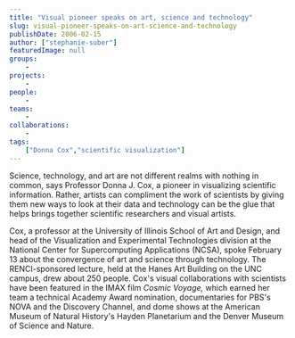 ```yaml
---
title: "Visual pioneer speaks on art, science and technology"
slug: visual-pioneer-speaks-on-art-science-and-technology
publishDate: 2006-02-15
author: ["stephanie-suber"]
featuredImage: null
groups:
    - 
projects:
    - 
people:
    - 
teams: 
    - 
collaborations:
    - 
tags:
    ["Donna Cox","scientific visualization"]
---
```

Science, technology, and art are not different realms with nothing in common, says Professor Donna J. Cox, a pioneer in visualizing scientific information. Rather, artists can compliment the work of scientists by giving them new ways to look at their data and technology can be the glue that helps brings together scientific researchers and visual artists. 

Cox, a professor at the University of Illinois School of Art and Design, and head of the Visualization and Experimental Technologies division at the National Center for Supercomputing Applications (NCSA), spoke February 13 about the convergence of art and science through technology. The RENCI-sponsored lecture, held at the Hanes Art Building on the UNC campus, drew about 250 people. Cox's visual collaborations with scientists have been featured in the IMAX film <em>Cosmic Voyage,</em> which earned her team a technical Academy Award nomination, documentaries for PBS's NOVA and the Discovery Channel, and dome shows at the American Museum of Natural History's Hayden Planetarium and the Denver Museum of Science and Nature.
